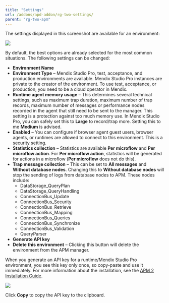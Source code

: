 ```yaml
---
title: "Settings"
url: /addons/apd-addon/rg-two-settings/
parent: "rg-two-apm"
---
```


The settings displayed in this screenshot are available for an environment:

![](/attachments/addons/apd-addon/rg-apd/rg-two-apm/rg-two/settings.png)

By default, the best options are already selected for the most common situations. The following settings can be changed:

* **Environment Name**
* **Environment Type** – Mendix Studio Pro, test, acceptance, and production environments are available. Mendix Studio Pro instances are private to the creator of the environment. To use test, acceptance, or production, you need to be a cloud operator in Mendix.
* **Runtime agent memory usage** – This determines several technical settings, such as maximum trap duration, maximum number of trap records, maximum number of messages or performance nodes recorded in the agent that still need to be sent to the manager. This setting is a protection against too much memory use. In Mendix Studio Pro, you can safely set this to **Large** to record/trap more. Setting this to me **Medium** is advised.
* **Enabled** – You can configure if browser agent guest users, browser agents, or runtimes are allowed to connect to this environment. This is a security setting.
* **Statistics collection** – Statistics are available **Per microflow** and **Per microflow action**. For **Per microflow action**, statistics will be generated for actions in a microflow (**Per microflow** does not do this).
* **Trap message collection** – This can be set to **All messages** and **Without database nodes**. Changing this to **Without database nodes** will stop the sending of logs from database nodes to APM. These nodes include:
  * DataStorage_QueryPlan
  * DataStorage_QueryHandling
  * ConnectionBus_Update
  * ConnectionBus_Security
  * ConnectionBus_Retrieve
  * ConnectionBus_Mapping
  * ConnectionBus_Queries
  * ConnectionBus_Synchronize
  * ConnectionBus_Validation
  * QueryParser
* **Generate API key**
* **Delete this environment** – Clicking this button will delete the environment from the APM manager.

When you generate an API key for a runtime/Mendix Studio Pro environment, you see this key only once, so copy-paste and use it immediately. For more information about the installation, see the [APM 2 Installation Guide](/addons/apd-addon/ig-two/).

![](/attachments/addons/apd-addon/rg-apd/rg-two-apm/rg-two/api_key_dialog.png)

Click **Copy** to copy the API key to the clipboard.
